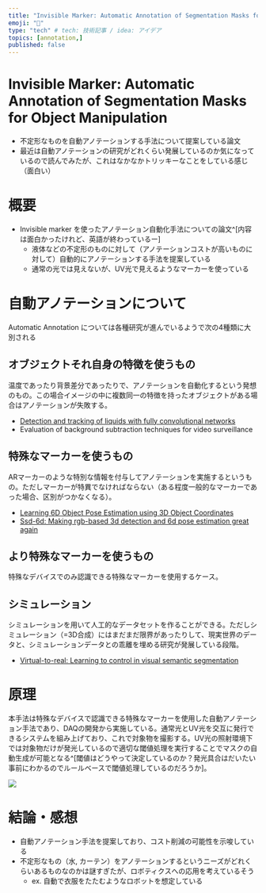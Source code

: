 ```yaml
---
title: "Invisible Marker: Automatic Annotation of Segmentation Masks for Object Manipulation"
emoji: "💬"
type: "tech" # tech: 技術記事 / idea: アイデア
topics: [annotation,]
published: false
---
```


# Invisible Marker: Automatic Annotation of Segmentation Masks for Object Manipulation

- 不定形なものを自動アノテーションする手法について提案している論文
- 最近は自動アノテーションの研究がどれくらい発展しているのか気になっているので読んでみたが、これはなかなかトリッキーなことをしている感じ（面白い）

# 概要

- Invisible marker を使ったアノテーション自動化手法についての論文^[内容は面白かったけれど、英語が終わっているー]
  - 液体などの不定形のものに対して（アノテーションコストが高いものに対して）自動的にアノテーションする手法を提案している
  - 通常の光では見えないが、UV光で見えるようなマーカーを使っている


# 自動アノテーションについて

Automatic Annotation については各種研究が進んでいるようで次の4種類に大別される

## オブジェクトそれ自身の特徴を使うもの

温度であったり背景差分であったりで、アノテーションを自動化するという発想のもの。この場合イメージの中に複数同一の特徴を持ったオブジェクトがある場合はアノテーションが失敗する。

- [Detection and tracking of liquids with fully convolutional networks](https://arxiv.org/pdf/1606.06266.pdf)
- Evaluation of background subtraction techniques for video surveillance


## 特殊なマーカーを使うもの

ARマーカーのような特別な情報を付与してアノテーションを実施するというもの。ただしマーカーが特異でなければならない（ある程度一般的なマーカーであった場合、区別がつかなくなる）。

- [Learning 6D Object Pose Estimation using 3D Object Coordinates](https://www.microsoft.com/en-us/research/wp-content/uploads/2016/02/PoseEstimationECCV2014.pdf)
- [Ssd-6d: Making rgb-based 3d detection and 6d pose estimation great again](https://arxiv.org/pdf/1711.10006.pdf)

## より特殊なマーカーを使うもの

特殊なデバイスでのみ認識できる特殊なマーカーを使用するケース。

## シミュレーション

シミュレーションを用いて人工的なデータセットを作ることができる。ただしシミュレーション（=3D合成）にはまだまだ限界があったりして、現実世界のデータと、シミュレーションデータとの乖離を埋める研究が発展している段階。

- [Virtual-to-real: Learning to control in visual semantic segmentation](https://arxiv.org/pdf/1802.00285.pdf)


# 原理

本手法は特殊なデバイスで認識できる特殊なマーカーを使用した自動アノテーション手法であり、DAQの開発から実施している。通常光とUV光を交互に発行できるシステムを組み上げており、これで対象物を撮影する。UV光の照射環境下では対象物だけが発光しているので適切な閾値処理を実行することでマスクの自動生成が可能となる^[閾値はどうやって決定しているのか？発光具合はだいたい事前にわかるのでルールベースで閾値処理しているのだろうか]。

![](https://storage.googleapis.com/zenn-user-upload/79eb39ee47db-20230924.png)


# 結論・感想

- 自動アノテーション手法を提案しており、コスト削減の可能性を示唆している
- 不定形なもの（水, カーテン）をアノテーションするというニーズがどれくらいあるものなのかは謎すぎたが、ロボティクスへの応用を考えているそう
  - ex. 自動で衣服をたたむようなロボットを想定している